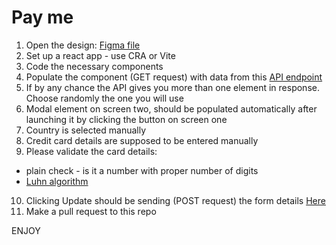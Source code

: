 # Pay me

1. Open the design:  [Figma file](https://www.figma.com/file/BXCF9jeqEzRjuFluIHeHpt/Untitled?node-id=0%3A1&t=3s3NvLEKo543qB95-1)
2. Set up a react app - use CRA or Vite
3. Code the necessary components
4. Populate the component (GET request) with data from this [API endpoint](https://portaireapi.herokuapp.com/test/payment)
5. If by any chance the API gives you more than one element in response. Choose randomly the one you will use
6. Modal element on screen two, should be populated automatically after launching it by clicking the button on screen one
7. Country is selected manually
8. Credit card details are supposed to be entered manually
9. Please validate the card details:
  - plain check - is it a number with proper number of digits
  - [Luhn algorithm](https://en.wikipedia.org/wiki/Luhn_algorithm)
10. Clicking Update should be sending (POST request) the form details [Here](https://portaireapi.herokuapp.com/test/payment)
11. Make a pull request to this repo

ENJOY
